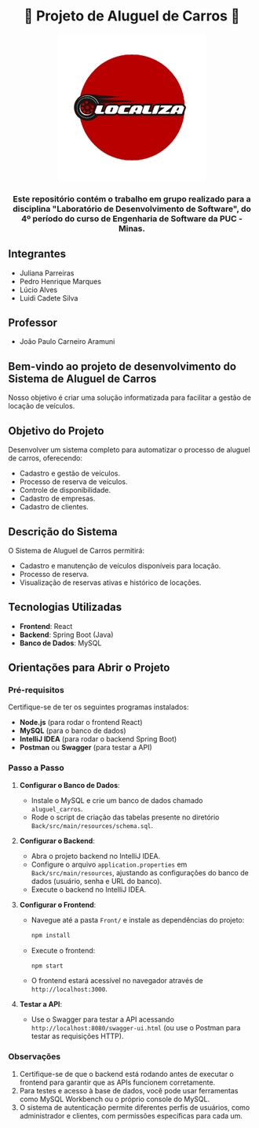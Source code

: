 <div align="center">

<h1 align="center">🚗 Projeto de Aluguel de Carros 🚗</h1>

<img src="Imagens/localiza_png.png" width="300">

### Este repositório contém o trabalho em grupo realizado para a disciplina "Laboratório de Desenvolvimento de Software", do 4º período do curso de Engenharia de Software da PUC - Minas.

</div>

## Integrantes

* Juliana Parreiras
* Pedro Henrique Marques
* Lúcio Alves
* Luidi Cadete Silva 

## Professor

* João Paulo Carneiro Aramuni

## Bem-vindo ao projeto de desenvolvimento do Sistema de Aluguel de Carros

Nosso objetivo é criar uma solução informatizada para facilitar a gestão de locação de veículos.

## Objetivo do Projeto

Desenvolver um sistema completo para automatizar o processo de aluguel de carros, oferecendo:

- Cadastro e gestão de veículos.
- Processo de reserva de veículos.
- Controle de disponibilidade.
- Cadastro de empresas.
- Cadastro de clientes.

## Descrição do Sistema

O Sistema de Aluguel de Carros permitirá:

- Cadastro e manutenção de veículos disponíveis para locação.
- Processo de reserva.
- Visualização de reservas ativas e histórico de locações.

## Tecnologias Utilizadas

- **Frontend**: React
- **Backend**: Spring Boot (Java)
- **Banco de Dados**: MySQL

## Orientações para Abrir o Projeto

### Pré-requisitos

Certifique-se de ter os seguintes programas instalados:

- **Node.js** (para rodar o frontend React)
- **MySQL** (para o banco de dados)
- **IntelliJ IDEA** (para rodar o backend Spring Boot)
- **Postman** ou **Swagger** (para testar a API)

### Passo a Passo

1. **Configurar o Banco de Dados**:
   - Instale o MySQL e crie um banco de dados chamado `aluguel_carros`.
   - Rode o script de criação das tabelas presente no diretório `Back/src/main/resources/schema.sql`.

2. **Configurar o Backend**:
   - Abra o projeto backend no IntelliJ IDEA.
   - Configure o arquivo `application.properties` em `Back/src/main/resources`, ajustando as configurações do banco de dados (usuário, senha e URL do banco).
   - Execute o backend no IntelliJ IDEA.

3. **Configurar o Frontend**:
   - Navegue até a pasta `Front/` e instale as dependências do projeto:
     ```bash
     npm install
     ```
   - Execute o frontend:
     ```bash
     npm start
     ```
   - O frontend estará acessível no navegador através de `http://localhost:3000`.

4. **Testar a API**:
   - Use o Swagger para testar a API acessando `http://localhost:8080/swagger-ui.html` (ou use o Postman para testar as requisições HTTP).

### Observações

1. Certifique-se de que o backend está rodando antes de executar o frontend para garantir que as APIs funcionem corretamente.
2. Para testes e acesso à base de dados, você pode usar ferramentas como MySQL Workbench ou o próprio console do MySQL.
3. O sistema de autenticação permite diferentes perfis de usuários, como administrador e clientes, com permissões específicas para cada um.

